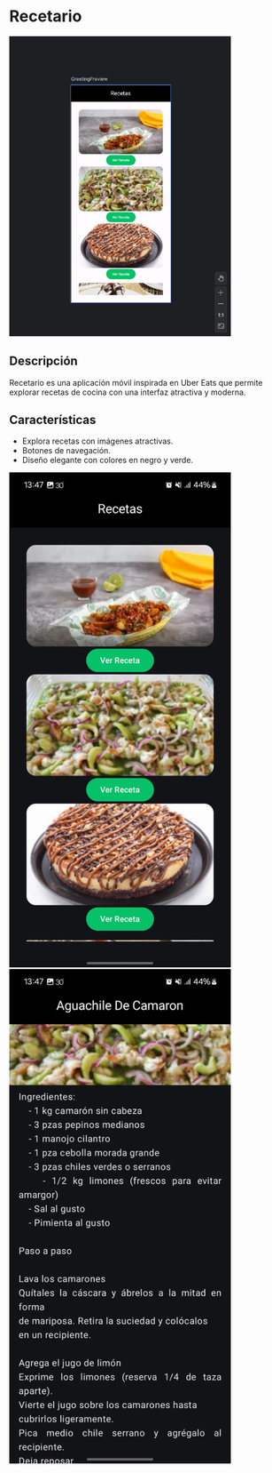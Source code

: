 # Recetario

<img src="Images/SSApp1.png" alt="Vista previa" width="400px">

## Descripción

Recetario es una aplicación móvil inspirada en Uber Eats que permite explorar recetas de cocina con una interfaz atractiva y moderna.

## Características
-  Explora recetas con imágenes atractivas.
-  Botones de navegación.
-  Diseño elegante con colores en negro y verde.

<img src="Images/Screenshot_20250306_134716_Recetario.jpg" alt="Vista previa" width="400px">
<img src="Images/Screenshot_20250306_134729_Recetario.jpg" alt="Vista previa" width="400px">




